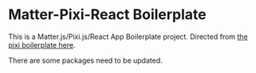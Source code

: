 # Matter-Pixi-React Boilerplate

This is a Matter.js/Pixi.js/React App Boilerplate project. Directed from [the pixi boilerplate here](https://github.com/dopamine-lab/pixi-boilerplate).

There are some packages need to be updated.